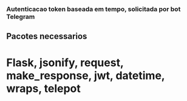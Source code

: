 ### Autenticacao token baseada em tempo, solicitada por bot Telegram
## Pacotes necessarios
# Flask, jsonify, request, make_response, jwt, datetime, wraps, telepot

